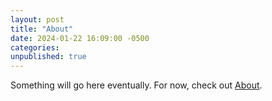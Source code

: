 ```yaml
---
layout: post
title: "About"
date: 2024-01-22 16:09:00 -0500
categories:
unpublished: true
---
```


Something will go here eventually. For now, check out [About](/about).
